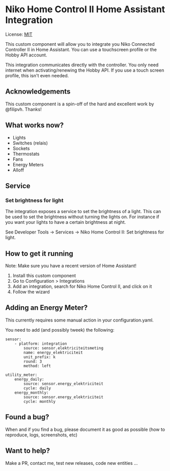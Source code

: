 # Niko Home Control II Home Assistant Integration

License: [MIT](LICENSE)

This custom component will allow you to integrate you Niko Connected Controller II in Home Assistant.
You can use a touchscreen profile or the Hobby API account.

This integration communicates directly with the controller. You only need internet when activating/renewing the Hobby API. If you use a touch screen profile, this isn't even needed.

## Acknowledgements

This custom component is a spin-off of the hard and excellent work by @filipvh.  Thanks!

## What works now?

- Lights
- Switches (relais)
- Sockets
- Thermostats
- Fans
- Energy Meters
- Alloff

## Service
### Set brightness for light
The integration exposes a service to set the brightness of a light. This can be 
used to set the brightness without turning the lights on. For instance if you want 
your lights to have a certain brightness at night.

See Developer Tools → Services → Niko Home Control II: Set brightness for light.


## How to get it running

Note: Make sure you have a recent version of Home Assistant!

1. Install this custom component
2. Go to Configuration > Integrations
3. Add an integration, search for Niko Home Control II, and click on it
4. Follow the wizard

## Adding an Energy Meter?

This currently requires some manual action in your configuration.yaml.

You need to add (and possibly tweek) the following:

    sensor:
        - platform: integration
            source: sensor.elektriciteitsmeting
            name: energy_elektriciteit
            unit_prefix: k
            round: 3
            method: left

    utility_meter:
        energy_daily:
            source: sensor.energy_elektriciteit
            cycle: daily
        energy_monthly:
            source: sensor.energy_elektriciteit
            cycle: monthly

## Found a bug?

When and if you find a bug, please document it as good as possible (how to reproduce, logs, screenshots, etc)

## Want to help?

Make a PR, contact me, test new releases, code new entities ...
